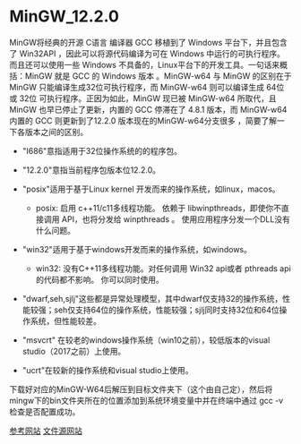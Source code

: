 # MinGW_12.2.0
MinGW将经典的开源 C语言 编译器 GCC 移植到了 Windows 平台下，并且包含了 Win32API ，因此可以将源代码编译为可在 Windows 中运行的可执行程序。而且还可以使用一些 Windows 不具备的，Linux平台下的开发工具。一句话来概括：MinGW 就是 GCC 的 Windows 版本 。MinGW-w64 与 MinGW 的区别在于 MinGW 只能编译生成32位可执行程序，而 MinGW-w64 则可以编译生成 64位 或 32位 可执行程序。正因为如此，MinGW 现已被 MinGW-w64 所取代，且 MinGW 也早已停止了更新，内置的 GCC 停滞在了 4.8.1 版本，而 MinGW-w64 内置的 GCC 则更新到了12.2.0 版本现在的MinGW-w64分支很多 ，简要了解一下各版本之间的区别。
+ "I686"意指适用于32位操作系统的的程序包。

+ "12.2.0"意指当前程序包版本位12.2.0。

+ "posix"适用于基于Linux kernel 开发而来的操作系统，如linux，macos。
    + posix: 启用 c++11/c11多线程功能。 依赖于 libwinpthreads，即使你不直接调用 API，也将分发给 winpthreads 。 使用应用程序分发一个DLL没有什么问题。

+ "win32"适用于基于windows开发而来的操作系统，如windows。
    + win32: 没有C++11多线程功能。对任何调用 Win32 api或者 pthreads api的代码都不影响。 你可以同时使用。
+ "dwarf,seh,sjlj"这些都是异常处理模型，其中dwarf仅支持32的操作系统，性能较强；seh仅支持64位的操作系统，性能较强；sjlj同时支持32位和64位操作系统，但性能较差。

+ "msvcrt" 在较老的windows操作系统（win10之前），较低版本的visual studio（2017之前）上使用。

+ "ucrt"在较新的操作系统和visual studio上使用。

下载好对应的MinGW-W64后解压到目标文件夹下（这个由自己定），然后将mingw下的bin文件夹所在的位置添加到系统环境变量中并在终端中通过 gcc -v 检查是否配置成功。

[参考网站](https://www.cnblogs.com/duruofei/p/15674502.html)
[文件源网站](https://github.com/niXman/mingw-builds-binaries/releases)
